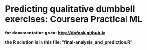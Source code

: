 # Predicting qualitative dumbbell exercises: Coursera Practical ML

**for documentation go to: http://dafcok.github.io**

**the R solution is in this file: "final-analysis_and_prediction.R"**

